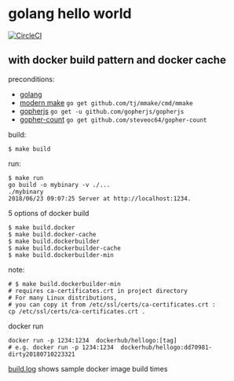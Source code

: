 # golang hello world 

[![CircleCI](https://circleci.com/gh/lotharschulz/hellogodocker.svg?style=shield)](https://circleci.com/gh/lotharschulz/hellogodocker)

## with docker build pattern and docker cache

preconditions:
- [golang](https://golang.org/)
- [modern make](https://github.com/tj/mmake) `go get github.com/tj/mmake/cmd/mmake`
- [gopherjs](https://github.com/gopherjs/gopherjs) `go get -u github.com/gopherjs/gopherjs`
- [gopher-count](https://github.com/steveoc64/gopher-count) `go get github.com/steveoc64/gopher-count`

build:
```
$ make build
```

run:
```
$ make run
go build -o mybinary -v ./...
./mybinary
2018/06/23 09:07:25 Server at http://localhost:1234.

```

5 options of docker build
```
$ make build.docker
$ make build.docker-cache
$ make build.dockerbuilder
$ make build.dockerbuilder-cache
$ make build.dockerbuilder-min
```

note:
```
# $ make build.dockerbuilder-min
# requires ca-certificates.crt in project directory
# For many Linux distributions, 
# you can copy it from /etc/ssl/certs/ca-certificates.crt :
cp /etc/ssl/certs/ca-certificates.crt .
```

docker run
```
docker run -p 1234:1234  dockerhub/hellogo:[tag]
# e.g. docker run -p 1234:1234  dockerhub/hellogo:dd70981-dirty20180710223321
```

[build.log](build.log) shows sample docker image build times

